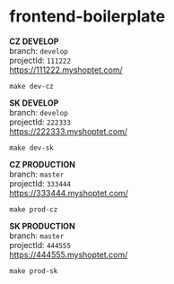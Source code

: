 # frontend-boilerplate

**CZ DEVELOP**  
branch: `develop`  
projectId: `111222`  
https://111222.myshoptet.com/

```
make dev-cz
```

**SK DEVELOP**  
branch: `develop`  
projectId: `222333`  
https://222333.myshoptet.com/

```
make dev-sk
```

**CZ PRODUCTION**  
branch: `master`  
projectId: `333444`  
https://333444.myshoptet.com/

```
make prod-cz
```

**SK PRODUCTION**  
branch: `master`  
projectId: `444555`  
https://444555.myshoptet.com/

```
make prod-sk
```
